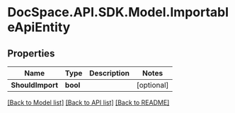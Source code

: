 # DocSpace.API.SDK.Model.ImportableApiEntity

## Properties

Name | Type | Description | Notes
------------ | ------------- | ------------- | -------------
**ShouldImport** | **bool** |  | [optional] 

[[Back to Model list]](../README.md#documentation-for-models) [[Back to API list]](../README.md#documentation-for-api-endpoints) [[Back to README]](../README.md)

